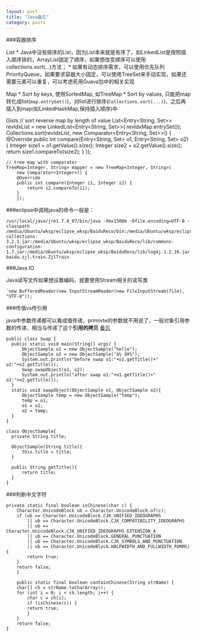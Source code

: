 ```yaml
---
layout: post
title: "Java备忘"
category: posts
---
```


   
###容器排序

List
    * Java中没有排序的List，因为List本来就是有序了，如LinkedList是按照插入顺序排的，ArrayList固定了顺序，如果想改变顺序可以使用collections.sort(...)方法；
    * 如果有动态排序需求，可以使用优先队列PriorityQueue，如果要求容器大小固定，可以使用TreeSet来手动实现，如果还需要元素可以重复，可以考虑死用Guava包中的相关实现

Map
    * Sort by keys, 使用SortedMap, 如TreeMap
    * Sort by values, 只能把map转化成list(`map.entrySet()`)，对list进行排序(`Collections.sort(...)`)，之后再插入到map(如LinkedHashMap,保持插入顺序)中

Gists
    // sort reverse map by length of value
    List<Entry<String, Set<String>>> revIdxList = new LinkedList<Entry<String, Set<String>>>(
            revIdxMap.entrySet());
    Collections.sort(revIdxList,
            new Comparator<Entry<String, Set<String>>>() {
                @Override
                public int compare(Entry<String, Set<String>> o1,
                        Entry<String, Set<String>> o2) {
                    Integer size1 = o1.getValue().size();
                    Integer size2 = o2.getValue().size();
                    return size1.compareTo(size2);
                }
            });
    
    // tree map with comparator
    TreeMap<Integer, String> mapper = new TreeMap<Integer, String>(
	    new Comparator<Integer>() {
		@Override
		public int compare(Integer i1, Integer i2) {
		    return i2.compareTo(i1);
		}
	    });

###eclipse中调用java的命令一般是：

    /usr/local/java/jre1.7.0_07/bin/java -Xmx1500m -Dfile.encoding=UTF-8 -classpath /media/Ubuntu/wksp/eclipse_wksp/BaiduReco/bin:/media/Ubuntu/wksp/eclipse_wksp/BaiduReco/lib/commons-collections-3.2.1.jar:/media/Ubuntu/wksp/eclipse_wksp/BaiduReco/lib/commons-configuration-1.7.jar:/media/Ubuntu/wksp/eclipse_wksp/BaiduReco/lib/log4j-1.2.16.jar baidu.zjl.train.ZjlTrain

###Java IO

Java读写文件如果想设置编码，就要使用Stream相关的读写类

    `new BufferedReader(new InputStreamReader(new FileInputStream(file), "UTF-8"));

###传值vs传引用

java中参数传递都可以看成值传递，primivte的参数就不用说了，一般对象引用参数的传递，相当与传递了这个**引用的拷贝** [备忘](http://tjuking.iteye.com/blog/1405532)

    public class Swap {  
      public static void main(String[] args) {  
          ObjectSample o1 = new ObjectSample("hello");  
          ObjectSample o2 = new ObjectSample("ä½ å¥½");  
          System.out.println("before swap o1:"+o1.getTitle()+" o2:"+o2.getTitle());  
          Swap.swapObject(o1, o2);  
          System.out.println("after swap o1:"+o1.getTitle()+" o2:"+o2.getTitle());  
      }  
      static void swapObject(ObjectSample o1, ObjectSample o2){  
          ObjectSample temp = new ObjectSample("temp");  
          temp = o1;  
          o1 = o2;  
          o2 = temp;  
      }  
    }  

    class ObjectSample{  
      private String title;  
        
      ObjectSample(String title){  
          this.title = title;  
      }  
        
      public String getTitle(){  
          return title;  
      }  
    } 

###判断中文字符

    private static final boolean isChinese(char c) {
        Character.UnicodeBlock ub = Character.UnicodeBlock.of(c);
        if (ub == Character.UnicodeBlock.CJK_UNIFIED_IDEOGRAPHS
            || ub == Character.UnicodeBlock.CJK_COMPATIBILITY_IDEOGRAPHS
            || ub == Character.UnicodeBlock.CJK_UNIFIED_IDEOGRAPHS_EXTENSION_A
            || ub == Character.UnicodeBlock.GENERAL_PUNCTUATION
            || ub == Character.UnicodeBlock.CJK_SYMBOLS_AND_PUNCTUATION
            || ub == Character.UnicodeBlock.HALFWIDTH_AND_FULLWIDTH_FORMS) {
            return true;
        }
        return false;
        }

        public static final boolean containChinese(String strName) {
        char[] ch = strName.toCharArray();
        for (int i = 0; i < ch.length; i++) {
            char c = ch[i];
            if (isChinese(c)) {
            return true;
            }
        }
        return false;
    }
 


